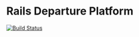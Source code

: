 # Rails Departure Platform

[![Build Status](https://travis-ci.org/ngtk/departure.svg?branch=master)](https://travis-ci.org/ngtk/departure)
